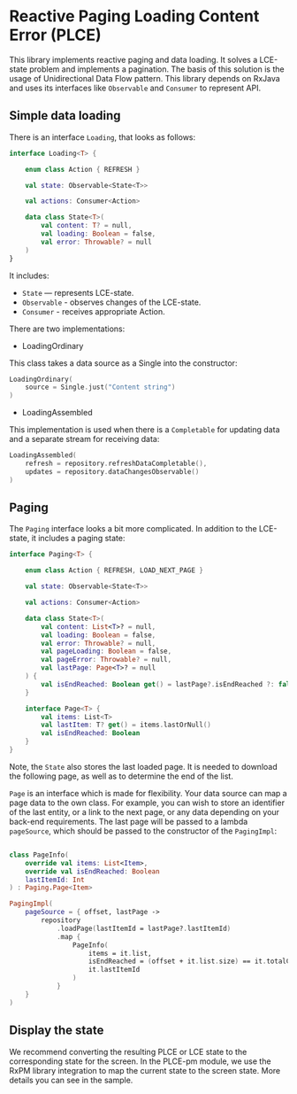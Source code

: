 # Reactive Paging Loading Content Error (PLCE)

This library implements reactive paging and data loading.
It solves a LCE-state problem and implements a pagination. The basis of this solution is the usage of Unidirectional Data Flow pattern. This library depends on RxJava and uses its interfaces like `Observable` and `Consumer` to represent API.

## Simple data loading

There is an interface `Loading`, that looks as follows:

```Kotlin
interface Loading<T> {

    enum class Action { REFRESH }

    val state: Observable<State<T>>

    val actions: Consumer<Action>

    data class State<T>(
        val content: T? = null,
        val loading: Boolean = false,
        val error: Throwable? = null
    )
}
```

It includes:
- `State` — represents LCE-state.
- `Observable` - observes changes of the LCE-state.
- `Consumer` - receives appropriate Action.

There are two implementations:

- LoadingOrdinary

This class takes a data source as a Single into the constructor:

```Kotlin
LoadingOrdinary(
	source = Single.just("Content string")
)
```

- LoadingAssembled

This implementation is used when there is a `Сompletable` for updating data and a separate stream for receiving data:

```Kotlin
LoadingAssembled(
	refresh = repository.refreshDataCompletable(),
    updates = repository.dataChangesObservable()
)
```

## Paging

The `Paging` interface looks a bit more complicated. In addition to the LCE-state, it includes a paging state:

```Kotlin
interface Paging<T> {

    enum class Action { REFRESH, LOAD_NEXT_PAGE }

    val state: Observable<State<T>>

    val actions: Consumer<Action>

    data class State<T>(
        val content: List<T>? = null,
        val loading: Boolean = false,
        val error: Throwable? = null,
        val pageLoading: Boolean = false,
        val pageError: Throwable? = null,
        val lastPage: Page<T>? = null
    ) {
        val isEndReached: Boolean get() = lastPage?.isEndReached ?: false
    }

    interface Page<T> {
        val items: List<T>
        val lastItem: T? get() = items.lastOrNull()
        val isEndReached: Boolean
    }
}
```

Note, the `State` also stores the last loaded page. It is needed to download the following page, as well as to determine the end of the list.

`Page` is an interface which is made for flexibility. Your data source can map a page data to the own class. For example, you can wish to store an identifier of the last entity, or a link to the next page, or any data depending on your back-end requirements. The last page will be passed to a lambda `pageSource`, which should be passed to the constructor of the `PagingImpl`:

```Kotlin

class PageInfo(
	override val items: List<Item>,
	override val isEndReached: Boolean
	lastItemId: Int
) : Paging.Page<Item>

PagingImpl(
    pageSource = { offset, lastPage ->
        repository
            .loadPage(lastItemId = lastPage?.lastItemId)
            .map {
                PageInfo(
                    items = it.list,
                    isEndReached = (offset + it.list.size) == it.totalCount
                    it.lastItemId
                )
            }
    }
)
```

## Display the state
We recommend converting the resulting PLCE or LCE state to the corresponding state for the screen. In the PLCE-pm module, we use the RxPM library integration to map the current state to the screen state. More details you can see in the sample.
